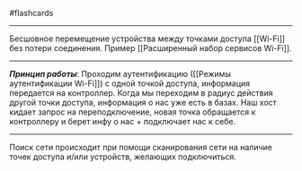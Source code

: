 #flashcards 
***
Бесшовное перемещение устройства между точками доступа [[Wi-Fi]] без потери соединения.
Пример [[Расширенный набор сервисов Wi-Fi]].
***
***Принцип работы***:
	Проходим аутентификацию ([[Режимы аутентификации Wi-Fi]]) с одной точкой доступа, информация передается на контроллер. Когда мы переходим в радиус действия другой точки доступа, информация о нас уже есть в базах. Наш хост кидает запрос на переподключение, новая точка обращается к контроллеру и берет инфу о нас + подключает нас к себе.
***
Поиск сети происходит при помощи сканирования сети на наличие точек доступа и/или устройств, желающих подключиться.